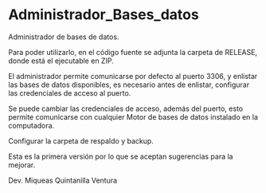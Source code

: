 # Administrador_Bases_datos
Administrador de bases de datos.

Para poder utilizarlo, en el código fuente se adjunta la carpeta de RELEASE, donde está el ejecutable en ZIP.

El administrador permite comunicarse por defecto al puerto 3306, y enlistar las bases de datos disponibles, es necesario antes de enlistar, configurar las credenciales de acceso al puerto.

Se puede cambiar las credenciales de acceso, además del puerto, esto permite comunicarse con cualquier Motor de bases de datos instalado en la computadora.

Configurar la carpeta de respaldo y backup.

Esta es la primera versión por lo que se aceptan sugerencias para la mejorar.

Dev. Miqueas Quintanilla Ventura

